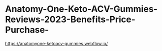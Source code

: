# Anatomy-One-Keto-ACV-Gummies-Reviews-2023-Benefits-Price-Purchase-
https://anatomyone-ketoacv-gummies.webflow.io/
